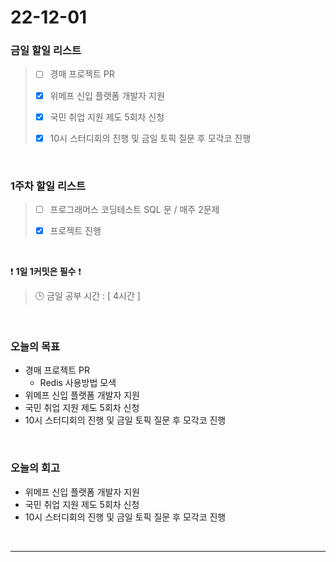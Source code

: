 # 22-12-01

### 금일 할일 리스트
> - [ ]  경매 프로젝트 PR
>
> - [x]  위메프 신입 플랫폼 개발자 지원
>
> - [x]  국민 취업 지원 제도 5회차 신청
>
> - [x]  10시 스터디회의 진행 및 금일 토픽 질문 후 모각코 진행


<br/>

### 1주차 할일 리스트  

> - [ ]  프로그래머스 코딩테스트 SQL 문 / 매주 2문제  
>
> - [x]  프로젝트 진행

<br/>

❗ **1일 1커밋은 필수** ❗
> 🕒 금일 공부 시간 : [ 4시간 ]
  
<br/>

### 오늘의 목표
- 경매 프로젝트 PR
    - Redis 사용방법 모색
- 위메프 신입 플랫폼 개발자 지원
- 국민 취업 지원 제도 5회차 신청
- 10시 스터디회의 진행 및 금일 토픽 질문 후 모각코 진행

<br>

### 오늘의 회고
- 위메프 신입 플랫폼 개발자 지원
- 국민 취업 지원 제도 5회차 신청
- 10시 스터디회의 진행 및 금일 토픽 질문 후 모각코 진행

<br/>

------------  